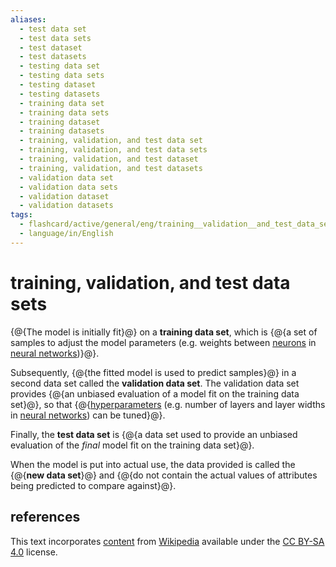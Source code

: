 ```yaml
---
aliases:
  - test data set
  - test data sets
  - test dataset
  - test datasets
  - testing data set
  - testing data sets
  - testing dataset
  - testing datasets
  - training data set
  - training data sets
  - training dataset
  - training datasets
  - training, validation, and test data set
  - training, validation, and test data sets
  - training, validation, and test dataset
  - training, validation, and test datasets
  - validation data set
  - validation data sets
  - validation dataset
  - validation datasets
tags:
  - flashcard/active/general/eng/training__validation__and_test_data_sets
  - language/in/English
---
```


# training, validation, and test data sets

{@{The model is initially fit}@} on a __training data set__, which is {@{a set of samples to adjust the model parameters (e.g. weights between [neurons](artificial%20neuron.md) in [neural networks](neural%20network%20(machine%20learning).md))}@}. <!--SR:!2026-11-17,675,330!2026-06-27,545,310-->

Subsequently, {@{the fitted model is used to predict samples}@} in a second data set called the __validation data set__. The validation data set provides {@{an unbiased evaluation of a model fit on the training data set}@}, so that {@{[hyperparameters](hyperparameter%20(machine%20learning).md) (e.g. number of layers and layer widths in [neural networks](neural%20network%20(machine%20learning).md)) can be tuned}@}. <!--SR:!2025-06-22,285,330!2025-12-27,415,310!2026-01-13,383,290-->

Finally, the __test data set__ is {@{a data set used to provide an unbiased evaluation of the _final_ model fit on the training data set}@}. <!--SR:!2026-05-05,511,310-->

When the model is put into actual use, the data provided is called the {@{__new data set__}@} and {@{do not contain the actual values of attributes being predicted to compare against}@}. <!--SR:!2028-04-01,1075,350!2027-09-28,891,310-->

## references

This text incorporates [content](https://en.wikipedia.org/wiki/training,_validation,_and_test_data_sets) from [Wikipedia](Wikipedia.md) available under the [CC BY-SA 4.0](https://creativecommons.org/licenses/by-sa/4.0/) license.

